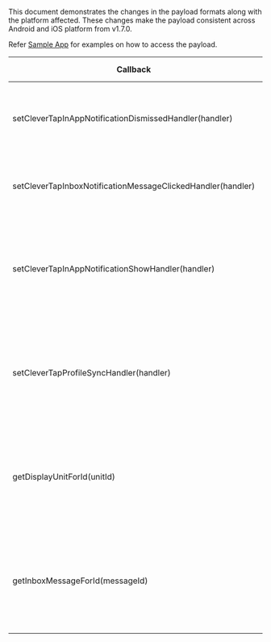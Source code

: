 This document demonstrates the changes in the payload formats along with the platform affected. These changes make the payload consistent across Android and iOS platform from v1.7.0.

Refer [Sample App](https://github.com/CleverTap/clevertap-flutter/blob/master/example/lib/main.dart) for examples on how to access the payload.


| Callback                                                    | Platform affected | What's changed?                                                                                                                   | Old Format                                                                  | New Format                                                                                                                |
| ----------------------------------------------------------- | ----------------- | --------------------------------------------------------------------------------------------------------------------------------- | --------------------------------------------------------------------------- | ------------------------------------------------------------------------------------------------------------------------- |
| setCleverTapInAppNotificationDismissedHandler(handler)      | iOS               | Started passing an empty Map to `extras` key when found null.<br>It provides parity with Android platform.                      | { "actionExtras": {} }                                                      | { "extras": {}, "actionExtras": {} }                                                                                      |
| setCleverTapInboxNotificationMessageClickedHandler(handler) | Android and iOS   | Signature changed to support two new arguments:<br>`contentPageIndex` and `buttonIndex`.                                      | CleverTapInboxNotificationMessageClickedHandler(Map<String, dynamic>? data) | CleverTapInboxNotificationMessageClickedHandler<br>(Map<String, dynamic>? data, int contentPageIndex,<br>int buttonIndex) |
| setCleverTapInAppNotificationShowHandler(handler)           | Android           | Updated the payload format from the stringified JSON<br>with the plain JSON format to access<br>the payload without JSON decoding | { "key1": '{}' , ...}                                                       | { "key1": {} , ...}                                                                                                       |
| setCleverTapProfileSyncHandler(handler)                     | Android           | Updated the payload format from the stringified JSON<br>with the plain JSON format to access<br>the payload without JSON decoding | { "key1": '{}' , ...}                                                       | { "key1": {} , ...}                                                                                                       |
| getDisplayUnitForId(unitId)                                 | Android           | Updated the payload format from the stringified JSON<br>with the plain JSON format to access<br>the payload without JSON decoding | { "key1": '{}' , ...}                                                       | { "key1": {} , ...}                                                                                                       |
| getInboxMessageForId(messageId)                             | Android           | Updated the payload format from the stringified JSON<br>with the plain JSON format to access<br>the payload without JSON decoding | { "key1": '{}' , ...}                                                       | { "key1": {} , ...}                                                                                                       |